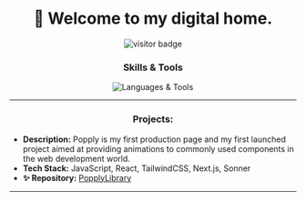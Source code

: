 <h1 align="center">🌆 Welcome to my digital home.</h1>

<p align="center">
  <img src="https://visitor-badge.glitch.me/badge?page_id=JhojanGgarcia.visitor-badge" alt="visitor badge"/>
</p>


<h3 align="center"> Skills & Tools </h3>

<p align="center">
  <img src="https://skillicons.dev/icons?i=js,html,css,react,git,github,figma,nodejs,tailwind,nextjs,vercel" alt="Languages & Tools">
</p>

---

<h3 align="center">Projects:</h3> 

- **Description:** Popply is my first production page and my first launched project aimed at providing animations to commonly used components in the web development world.
- **Tech Stack:** JavaScript, React, TailwindCSS, Next.js, Sonner
-  **✨ Repository:** [PopplyLibrary](https://popply-library.vercel.app/)




---
